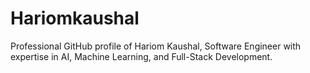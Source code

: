 # Hariomkaushal
Professional GitHub profile of Hariom Kaushal, Software Engineer with expertise in AI, Machine Learning, and Full-Stack Development.
